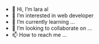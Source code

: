 - 👋 Hi, I’m lara al
- 👀 I’m interested in web developer 
- 🌱 I’m currently learning ...
- 💞️ I’m looking to collaborate on ...
- 📫 How to reach me ...

<!---
Allaraheuus6/Allaraheuus6 is a ✨ special ✨ repository because its `README.md` (this file) appears on your GitHub profile.
You can click the Preview link to take a look at your changes.
--->
